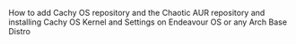 How to add Cachy OS repository and the Chaotic AUR repository and installing Cachy OS Kernel and Settings on Endeavour OS or any Arch Base Distro
